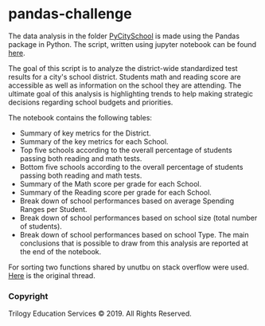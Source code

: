 # pandas-challenge
The data analysis in the folder [PyCitySchool](./PyCitySchools) is made using the Pandas package in Python.
The script, written using jupyter notebook can be found [here](./PyCitySchools/PyCitySchools_starter.ipynb).

The goal of this script is to analyze the district-wide standardized test results for a city's school district. Students math and reading score are accessible as well as information on the school they are attending. The ultimate goal of this analysis is highlighting trends to help making strategic decisions regarding school budgets and priorities.

The notebook contains the following tables:
* Summary of key metrics for the District.
* Summary of the key metrics for each School.
* Top five schools according to the overall percentage of students passing both reading and math tests.
* Bottom five schools according to the overall percentage of students passing both reading and math tests.
* Summary of the Math score per grade for each School.
* Summary of the Reading score per grade for each School.
* Break down of school performances based on average Spending Ranges per Student.
* Break down of school performances based on school size (total number of students).
* Break down of school performances based on school Type.
 The main conclusions that is possible to draw from this analysis are reported at the end of the notebook.

For sorting two functions shared by unutbu on stack overflow were used. [Here](https://stackoverflow.com/questions/5967500/how-to-correctly-sort-a-string-with-a-number-inside) is the original thread.


### Copyright

Trilogy Education Services © 2019. All Rights Reserved.
